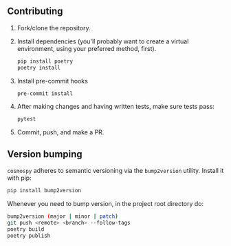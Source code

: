 ## Contributing

1. Fork/clone the repository.

1. Install dependencies (you'll probably want to create a virtual environment, using your preferred method, first).

   ~~~bash
   pip install poetry
   poetry install
   ~~~

1. Install pre-commit hooks

   ~~~bash
   pre-commit install
   ~~~

1. After making changes and having written tests, make sure tests pass:

   ~~~bash
   pytest
   ~~~

1. Commit, push, and make a PR.

## Version bumping

`cosmospy` adheres to semantic versioning via the `bump2version` utility.
Install it with pip:

~~~bash
pip install bump2version
~~~

Whenever you need to bump version, in the project root directory do:

~~~bash
bump2version (major | minor | patch)
git push <remote> <branch> --follow-tags
poetry build
poetry publish
~~~
